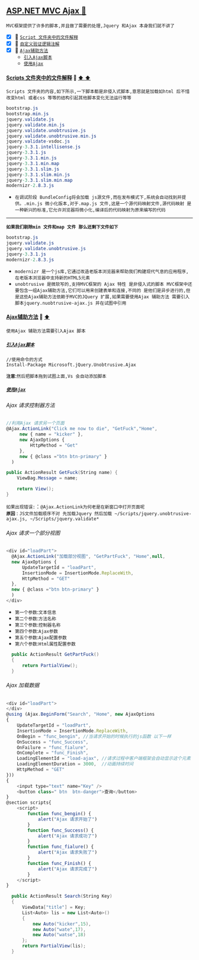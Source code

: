 <a id="top" href="#top">ASP.NET MVC Ajax  :maple_leaf:</a> 
----
`MVC框架提供了许多的脚本,并且做了需要的处理,Jquery 和Ajax 本身我们就不讲了`
- [x] :maple_leaf: <a href="#MVCAttribute">`Script 文件夹中的文件解释`</a>
- [x] :maple_leaf: <a href="#DefineByUserself">`自定义验证逻辑注解`</a>
- [x] :maple_leaf: <a href="#AjaxUnobtrusiveFunction">`Ajax辅助方法`</a>
  - <a href="#Required">`引入Ajax脚本`</a>
  - <a href="#StringLength">`使用Ajax`</a>

####  <a id="MVCAttribute" href="#MVCAttribute">Scripts 文件夹中的文件解释</a>  :star2: <a href="#top"> :arrow_up:  :arrow_up:</a>
`Scripts 文件夹的内容,如下所示,一下脚本都是非侵入式脚本,意思就是加载如html 后不惜改变html 或者css 等等的结构引起其他脚本变化无法运行等等`
```C#
bootstrap.js
bootstrap.min.js
jquery.validate.js
jquery.validate.min.js
jquery.validate.unobtrusive.js
jquery.validate.unobtrusive.min.js
jquery.validate-vsdoc.js
jquery-3.3.1.intellisense.js
jquery-3.3.1.js
jquery-3.3.1.min.js
jquery-3.3.1.min.map
jquery-3.3.1.slim.js
jquery-3.3.1.slim.min.js
jquery-3.3.1.slim.min.map
modernizr-2.8.3.js
```
* `在调试阶段 BundleConfig将会加载 js源文件,而在发布模式下,系统会自动找到并提供。.min.js 微小化版本,对于.map.js 文件,这是一个源代码映射文件,源代码映射
是一种新兴的标准,它允许浏览器将微小化,编译后的代码映射为原来编写的代码`
----
**`如果我们剔除min 文件和map 文件 那么还剩下文件如下`**
```C#
bootstrap.js
jquery.validate.js
jquery.validate.unobtrusive.js
jquery-3.3.1.js
modernizr-2.8.3.js
```
* `modernizr 是一个js库,它通过改造老版本浏览器来帮助我们构建现代气息的应用程序,在老版本浏览器中支持新的HTML5元素`
* `unobtrusive 是微软写的,支持MVC框架的 Ajax 特性 是非侵入式的脚本 MVC框架中还要包含一组Ajax辅助方法,它们可以用来创建表单和连接,不同的
是他们是异步进行的,但是这些Ajax辅助方法依赖于MVC的JQuery 扩展,如果需要使用Ajax 辅助方法 需要引入脚本jquery.nuobtrusive-ajax.js 并在试图中引用`
####  <a id="AjaxUnobtrusiveFunction" href="#AjaxUnobtrusiveFunction">Ajax辅助方法</a>  :star2: <a href="#top"> :arrow_up:</a>
`使用Ajax 辅助方法需要引入Ajax 脚本`

##### <a id="Required" href="#top">`引入Ajax脚本`</a>
```shell
//使用命令的方式
Install-Package Microsoft.jQuery.Unobtrusive.Ajax
```
**`注意`**:`然后把脚本拖到试图上面,Vs 会自动添加脚本`
##### <a href="#top" id="StringLength" >`使用Ajax`</a>
###### Ajax 请求控制器方法
```javascript
//利用Ajax 请求另一个页面
@Ajax.ActionLink("Click me now to die", "GetFuck","Home",
     new { name = "kicker" },
     new AjaxOptions {
         HttpMethod = "Get"
     },
     new { @class ="btn btn-primary" }
  )
```
```C#
public ActionResult GetFuck(String name) {
    ViewBag.Message = name;

    return View();
}
```
`如果出现错误:`：`@Ajax.ActionLink为何老是在新窗口中打开页面呢`<br/>
**`原因`** : `JS文件加载顺序不对 先加载Jquery 然后加载 ~/Scripts/jquery.unobtrusive-ajax.js, ~/Scripts/jquery.validate* `
###### Ajax 请求一个部分视图
```javascript
<div id="loadPart">
  @Ajax.ActionLink("加载部分视图", "GetPartFuck", "Home",null,
  new AjaxOptions {
      UpdateTargetId = "loadPart",
      InsertionMode = InsertionMode.ReplaceWith,
      HttpMethod = "GET"
  },
  new { @class ="btn btn-primary" }
  )
</div>
```
* `第一个参数`:`文本信息`
* `第二个参数`:`方法名称`
* `第三个参数`:`控制器名称`
* `第四个参数`:`Ajax参数`
* `第五个参数`:`Ajax配置参数`
* `第六个参数`:`Html属性配置参数`
```C#
  public ActionResult GetPartFuck()
  {
      return PartialView();
  }
```
###### Ajax 加载数据
```Javascript
<div id="loadPart">
</div>
@using (Ajax.BeginForm("Search", "Home", new AjaxOptions
{
    UpdateTargetId = "loadPart",
    InsertionMode = InsertionMode.ReplaceWith,
    OnBegin = "func_bengin", //当请求开始的时候执行的js函数 以下一样
    OnSuccess = "func_Success",
    OnFailure = "func_fialure",
    OnComplete = "func_Finish",
    LoadingElementId = "load-ajax", //请求过程中客户端框架会自动显示这个元素
    LoadingElementDuration = 3000,  //动画持续时间
    HttpMethod = "GET"
}))
{
    <input type="text" name="Key" />
    <button class=" btn  btn-danger">查询</button>
}
@section scripts{
    <script>
        function func_bengin() {
            alert("Ajax 请求开始了")
        }
        function func_Success() {
            alert("Ajax 请求成功了")
        }
        function func_fialure() {
            alert("Ajax 请求失败了")
        }
        function func_Finish() {
            alert("Ajax 请求完成了")
        }
    </script>
}
```
```C#
  public ActionResult Search(String Key)
  {
      ViewData["title"] = Key;
      List<Auto> lis = new List<Auto>()
      {
          new Auto("kicker",15),
          new Auto("wate",17),
          new Auto("watse",18)
      };
      return PartialView(lis);
  }
```







































